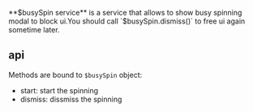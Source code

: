 **$busySpin service** is a service that allows to show busy spinning modal to block ui.You should call `$busySpin.dismiss()` to free ui again sometime later.

## api
Methods are bound to `$busySpin` object:

* start: start the spinning
* dismiss: dissmiss the spinning